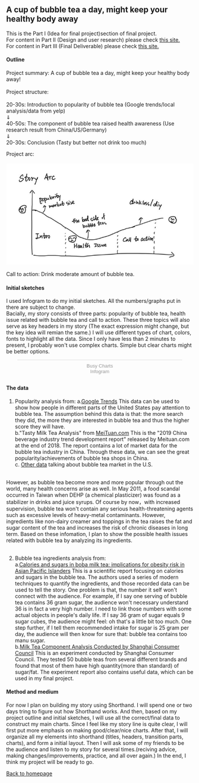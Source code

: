 ## A cup of bubble tea a day, might keep your healthy body away

This is the Part I (Idea for final project)section of final project.<br>
For content in Part II (Design and user research) please check [this site.](/final_project_part2_xiaoyes.md) <br>
For content in Part III (Final Deliverable) please check [this site.](/final_project_part3_xiaoyes.md) <br>

#### Outline
Project summary: A cup of bubble tea a day, might keep your healthy body away!<br><br>
Project structure: <br><br>
  20-30s: Introduction to popularity of bubble tea (Google trends/local analysis/data from yelp) <br>
        &dArr;<br>
  40-50s: The component of bubble tea raised health awareness (Use research result from China/US/Germany) <br>
        &dArr;<br>
  20-30s: Conclusion (Tasty but better not drink too much)<br>

Project arc:  <br><br>
![arc](/final1.png)

Call to action: Drink moderate amount of bubble tea.

#### Initial sketches
I used Infogram to do my initial sketches. All the numbers/graphs put in there are subject to change. <br>
Bacially, my story consists of three parts: popularity of bubble tea, health issue related with bubble tea and call to action. These three topics will also serve as key headers in my story (The exact expression might change, but the key idea will remian the same.) I will use different types of chart, colors, fonts to highlight all the data. Since I only have less than 2 minutes to present, I probably won't use complex charts. Simple but clear charts might be better options. 

<div class="infogram-embed" data-id="7cad1e95-0ecd-4098-add1-c39be05d8885" data-type="interactive" data-title="Busy Charts"></div><script>!function(e,i,n,s){var t="InfogramEmbeds",d=e.getElementsByTagName("script")[0];if(window[t]&&window[t].initialized)window[t].process&&window[t].process();else if(!e.getElementById(n)){var o=e.createElement("script");o.async=1,o.id=n,o.src="https://e.infogram.com/js/dist/embed-loader-min.js",d.parentNode.insertBefore(o,d)}}(document,0,"infogram-async");</script><div style="padding:8px 0;font-family:Arial!important;font-size:13px!important;line-height:15px!important;text-align:center;border-top:1px solid #dadada;margin:0 30px"><a href="https://infogram.com/7cad1e95-0ecd-4098-add1-c39be05d8885" style="color:#989898!important;text-decoration:none!important;" target="_blank">Busy Charts</a><br><a href="https://infogram.com" style="color:#989898!important;text-decoration:none!important;" target="_blank" rel="nofollow">Infogram</a></div>


#### The data
1. Popularity analysis from: 
    a.[Google Trends](https://trends.google.com/trends/explore?date=today%205-y&geo=US&q=boba) This data can be used to show how people in different parts of the United States pay attention to bubble tea. The assumption behind this data is that: the more search they did, the more they are interested in bubble tea and thus the higher score they will have.<br>
    b."Tasty Milk Tea Analysis" from [MeiTuan.com](https://about.meituan.com/detail/36) This is the "2019 China beverage industry trend development report" released by Meituan.com at the end of 2018. The report contains a lot of market data for the bubble tea industry in China. Through these data, we can see the great popularity/achievements of bubble tea shops in China.<br>
    c. [Other data](https://www.menusifu.com/zh/us-bubble-tea-market-report/) talking about bubble tea market in the U.S.<br><br>

However, as bubble tea become more and more popular through out the world, many health concerns arise as well. In May 2011, a food scandal occurred in Taiwan when DEHP (a chemical plasticizer) was found as a stabilizer in drinks and juice syrups. Of course by now，with increased supervision, bubble tea won't contain any serious health-threatening agents such as excessive levels of heavy-metal contaminants.  However, ingredients like non-dairy creamer and toppings in the tea raises the fat and sugar content of the tea and increases the risk of chronic diseases in long term. Based on these infomation, I plan to show the possible health issues related with bubble tea by analyzing its ingredients.<br><br>
 
2. Bubble tea ingredients analysis from:<br>
    a.[Calories and sugars in boba milk tea: implications for obesity risk in Asian Pacific Islanders](https://www.ncbi.nlm.nih.gov/pmc/articles/PMC5217910/) This is a scientific report focusing on calories and sugars in the bubble tea. The authors used a series of modern techniques to quantify the ingredients, and those recorded data can be used to tell the story. One problem is that, the number it self won't connect with the audience. For example, if I say one serving of bubble tea contains 36 gram sugar, the audience won't necessary understand 36 is in fact a very high number. I need to link those numbers with some actual objects in people's daily life. If I say 36 gram of sugar equals 9 sugar cubes, the audience might feel: oh that's a little bit too much. One step further, if I tell them recommended intake for sugar is 25 gram per day, the audience will then know for sure that: bubble tea contains too manu sugar. <br>
    b.[Milk Tea Component Analysis Conducted by Shanghai Consumer Council](http://www.shanghai.gov.cn/nw2/nw2314/nw2315/nw17239/nw26487/u21aw1245796.html) This is an experiment conducted by Shanghai Consumer Council. They tested 50 bubble teas from several different brands and found that most of them have high quantity(more than standard) of sugar/fat. The experiment report also contains useful data, which can be used in my final project.<br>


#### Method and medium
For now I plan on building my story using Shorthand. I will spend one or two days tring to figure out how Shorthand works. And then, based on my project outline and initial sketches, I will use all the correct/final data to construct my main charts. Since I feel like my story line is quite clear, I will first put more emphasis on making good/clear/nice charts. After that, I will organize all my elements into shorthand (titles, headers, transition parts, charts), and form a initial layout. Then I will ask some of my friends to be the audience and listen to my story for several times.(reciving advice, making changes/improvements, practice, and all over again.) In the end, I think my project will be ready to go.


[Back to homepage](/README.md)
